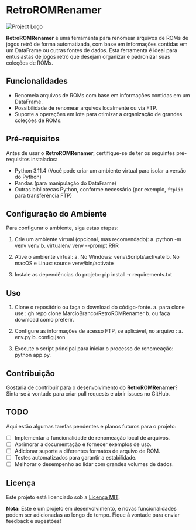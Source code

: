 # RetroROMRenamer

![Project Logo](logo.png)

**RetroROMRenamer** é uma ferramenta para renomear arquivos de ROMs de jogos retrô de forma automatizada, com base em informações contidas em um DataFrame ou outras fontes de dados. Esta ferramenta é ideal para entusiastas de jogos retrô que desejam organizar e padronizar suas coleções de ROMs.

## Funcionalidades

- Renomeia arquivos de ROMs com base em informações contidas em um DataFrame.
- Possibilidade de renomear arquivos localmente ou via FTP.
- Suporte a operações em lote para otimizar a organização de grandes coleções de ROMs.


## Pré-requisitos

Antes de usar o **RetroROMRenamer**, certifique-se de ter os seguintes pré-requisitos instalados:

- Python 3.11.4 (Você pode criar um ambiente virtual para isolar a versão do Python)
- Pandas (para manipulação do DataFrame)
- Outras bibliotecas Python, conforme necessário (por exemplo, `ftplib` para transferência FTP)

## Configuração do Ambiente

Para configurar o ambiente, siga estas etapas:

1. Crie um ambiente virtual (opcional, mas recomendado):
    a. python -m venv venv
    b. virtualenv venv --prompt RRR

2. Ative o ambiente virtual:
    a. No Windows:
        venv\Scripts\activate
    b. No macOS e Linux:
        source venv/bin/activate

3. Instale as dependências do projeto:
    pip install -r requirements.txt

## Uso

1. Clone o repositório ou faça o download do código-fonte.
    a. para clone use : gh repo clone MarcioBranco/RetroROMRenamer
    b. ou faça download como preferir.
2. Configure as informações de acesso FTP, se aplicável, no arquivo : 
    a. env.py 
    b. config.json

3. Execute o script principal para iniciar o processo de renomeação: 
    python app.py.


## Contribuição
Gostaria de contribuir para o desenvolvimento do **RetroROMRenamer**? Sinta-se à vontade para criar pull requests e abrir issues no GitHub.

## TODO
Aqui estão algumas tarefas pendentes e planos futuros para o projeto:
- [ ] Implementar a funcionalidade de renomeação local de arquivos.
- [ ] Aprimorar a documentação e fornecer exemplos de uso.
- [ ] Adicionar suporte a diferentes formatos de arquivo de ROM.
- [ ] Testes automatizados para garantir a estabilidade.
- [ ] Melhorar o desempenho ao lidar com grandes volumes de dados.

## Licença

Este projeto está licenciado sob a [Licença MIT](LICENSE).

**Nota:** Este é um projeto em desenvolvimento, e novas funcionalidades podem ser adicionadas ao longo do tempo. Fique à vontade para enviar feedback e sugestões!
